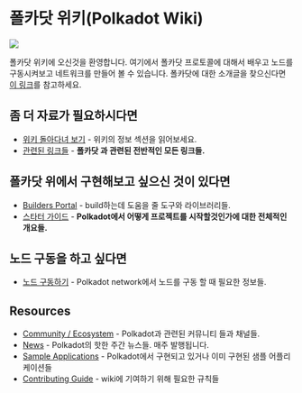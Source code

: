 # 폴카닷 위키(Polkadot Wiki)

<img class ="polkadot-logo" src="./img/logo.svg"></img>

폴카닷 위키에 오신것을 환영합니다. 여기에서 폴카닷 프로토콜에 대해서 배우고 노드를 구동시켜보고 네트워크를 만들어 볼 수 있습니다.
폴카닷에 대한 소개글을 찾으신다면 [이 링크](./polkadot/learn/introduction_KR.md)를 참고하세요.

## 좀 더 자료가 필요하시다면

- [위키 돌아다녀 보기](./polkadot/learn/index_KR.md) - 위키의 정보 섹션을 읽어보세요.
- [관련된 링크들](./polkadot/learn/relevant-links-KR.md) - **폴카닷 과 관련된 전반적인 모든 링크들.**

## 폴카닷 위에서 구현해보고 싶으신 것이 있다면

- [Builders Portal](./polkadot/build) - build하는데 도움을 줄 도구와 라이브러리들.
- [스타터 가이드](./polkadot/build/build-with-polkadot_KR.md) - **Polkadot에서 어떻게 프로젝트를 시작할것인가에 대한 전체적인 개요들.**

## 노드 구동을 하고 싶다면

- [노드 구동하기](./polkadot/node/) - Polkadot network에서 노드를 구동 할 때 필요한 정보들.

## Resources

- [Community / Ecosystem](./community.md) - Polkadot과 관련된 커뮤니티 들과 채널들.
- [News](./news.md) - Polkadot의 핫한 주간 뉴스들. 매주 발행됩니다.
- [Sample Applications](./polkadot/build/examples/) - Polkadot에서 구현되고 있거나 이미 구현된 샘플 어플리케이션들
- [Contributing Guide](./contributing.md) - wiki에 기여하기 위해 필요한 규칙들

